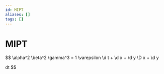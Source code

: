 ```yaml
---
id: MIPT
aliases: []
tags: []
---
```


# MIPT

$$
\alpha^2 \beta^2 \gamma^3 = 1 \varepsilon
\d t + \d x + \d y
\D x + \d y

dt
$$
